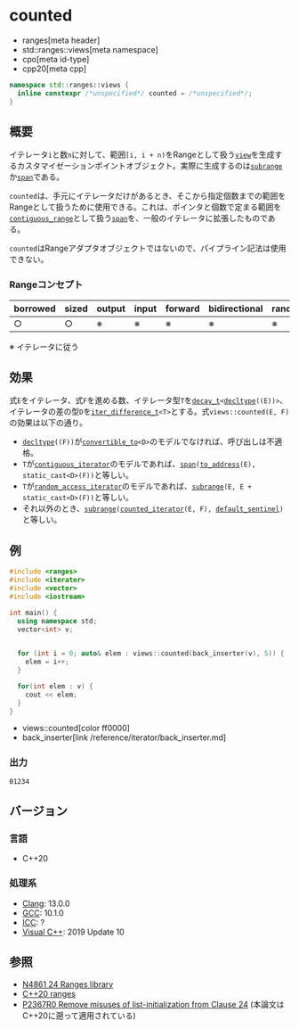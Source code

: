 # counted
* ranges[meta header]
* std::ranges::views[meta namespace]
* cpo[meta id-type]
* cpp20[meta cpp]

```cpp
namespace std::ranges::views {
  inline constexpr /*unspecified*/ counted = /*unspecified*/;
}
```

## 概要
イテレータ`i`と数`n`に対して、範囲`[i, i + n)`をRangeとして扱う[`view`](view.md)を生成するカスタマイゼーションポイントオブジェクト。実際に生成するのは[`subrange`](subrange.md)か[`span`](/reference/span/span.md)である。

`counted`は、手元にイテレータだけがあるとき、そこから指定個数までの範囲をRangeとして扱うために使用できる。これは、ポインタと個数で定まる範囲を[`contiguous_range`](contiguous_range.md)として扱う[`span`](/reference/span/span.md)を、一般のイテレータに拡張したものである。

`counted`はRangeアダプタオブジェクトではないので、パイプライン記法は使用できない。

### Rangeコンセプト

| borrowed | sized | output | input | forward | bidirectional | random_access | contiguous | common | viewable | view |
|----------|-------|--------|-------|---------|---------------|---------------|------------|--------|----------|------|
| ○       | ○    | ※     | ※    | ※      | ※            | ※            | ※         | ※     | ○       | ○   |

※ イテレータに従う

## 効果

式`E`をイテレータ、式`F`を進める数、イテレータ型`T`を[`decay_t`](/reference/type_traits/decay.md)`<`[`decltype`](/lang/cpp11/decltype.md)`((E))>`、イテレータの差の型`D`を[`iter_difference_t`](/reference/iterator/iter_difference_t.md)`<T>`とする。式`views::counted(E, F)`の効果は以下の通り。

- [`decltype`](/lang/cpp11/decltype.md)`((F))`が[`convertible_to`](/reference/concepts/convertible_to.md)`<D>`のモデルでなければ、呼び出しは不適格。
- `T`が[`contiguous_iterator`](/reference/iterator/contiguous_iterator.md)のモデルであれば、[`span`](/reference/span/span.md)`(`[`to_address`](/reference/memory/to_address.md)`(E), static_cast<D>(F))`と等しい。
- `T`が[`random_access_iterator`](/reference/iterator/random_access_iterator.md)のモデルであれば、[`subrange`](subrange.md)`(E, E + static_cast<D>(F))`と等しい。
- それ以外のとき、[`subrange`](subrange.md)`(`[`counted_iterator`](/reference/iterator/counted_iterator.md)`(E, F), `[`default_sentinel`](/reference/iterator/default_sentinel_t.md)`)`と等しい。

## 例
```cpp example
#include <ranges>
#include <iterator>
#include <vector>
#include <iostream>

int main() {
  using namespace std;
  vector<int> v;
  

  for (int i = 0; auto& elem : views::counted(back_inserter(v), 5)) {
    elem = i++;
  }

  for(int elem : v) {
    cout << elem;
  }
}
```
* views::counted[color ff0000]
* back_inserter[link /reference/iterator/back_inserter.md]

### 出力
```
01234
```

## バージョン
### 言語
- C++20

### 処理系
- [Clang](/implementation.md#clang): 13.0.0
- [GCC](/implementation.md#gcc): 10.1.0
- [ICC](/implementation.md#icc): ?
- [Visual C++](/implementation.md#visual_cpp): 2019 Update 10

## 参照
- [N4861 24 Ranges library](https://timsong-cpp.github.io/cppwp/n4861/ranges)
- [C++20 ranges](https://techbookfest.org/product/5134506308665344)
- [P2367R0 Remove misuses of list-initialization from Clause 24](https://www.open-std.org/jtc1/sc22/wg21/docs/papers/2021/p2367r0.html) (本論文はC++20に遡って適用されている)
